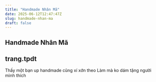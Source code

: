 ```yaml
---
title: "Handmade Nhân Mã"
date: 2025-06-12T12:47:47Z
slug: handmade-nhan-ma
draft: false
---
```


## Handmade Nhân Mã

## trang.tpdt

Thấy một bạn up handmade cũng xí xớn theo 
Làm mà ko dám tặng người mình thích 
 
 
​